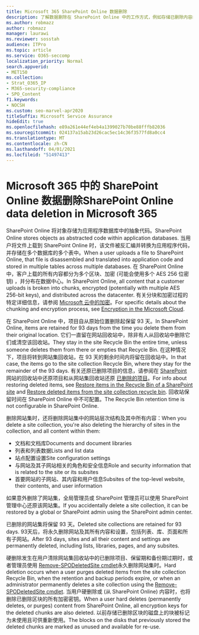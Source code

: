 ```yaml
---
title: Microsoft 365 SharePoint Online 数据删除
description: 了解数据删除在 SharePoint Online 中的工作方式，例如存储已删除内容的位置和时间。
ms.author: robmazz
author: robmazz
manager: laurawi
ms.reviewer: sosstah
audience: ITPro
ms.topic: article
ms.service: O365-seccomp
localization_priority: Normal
search.appverid:
- MET150
ms.collection:
- Strat_O365_IP
- M365-security-compliance
- SPO_Content
f1.keywords:
- NOCSH
ms.custom: seo-marvel-apr2020
titleSuffix: Microsoft Service Assurance
hideEdit: true
ms.openlocfilehash: e89a261e44ef4eb4a1399027b70be88fffb82036
ms.sourcegitcommit: 024137a15ab23d26cac5ec14c36f3577fd8a0cc4
ms.translationtype: MT
ms.contentlocale: zh-CN
ms.lasthandoff: 04/01/2021
ms.locfileid: "51497413"
---
```

# <a name="sharepoint-online-data-deletion-in-microsoft-365"></a><span data-ttu-id="909d1-103">Microsoft 365 中的 SharePoint Online 数据删除</span><span class="sxs-lookup"><span data-stu-id="909d1-103">SharePoint Online data deletion in Microsoft 365</span></span>

<span data-ttu-id="909d1-104">SharePoint Online 将对象存储为应用程序数据库中的抽象代码。</span><span class="sxs-lookup"><span data-stu-id="909d1-104">SharePoint Online stores objects as abstracted code within application databases.</span></span> <span data-ttu-id="909d1-105">当用户将文件上载到 SharePoint Online 时，该文件被反汇编并转换为应用程序代码，并存储在多个数据库的多个表中。</span><span class="sxs-lookup"><span data-stu-id="909d1-105">When a user uploads a file to SharePoint Online, that file is disassembled and translated into application code and stored in multiple tables across multiple databases.</span></span> <span data-ttu-id="909d1-106">在 SharePoint Online 中，客户上载的所有内容都分为多个区块、加密 (可能会使用多个 AES 256 位密钥) ，并分布在数据中心。</span><span class="sxs-lookup"><span data-stu-id="909d1-106">In SharePoint Online, all content that a customer uploads is broken into chunks, encrypted (potentially with multiple AES 256-bit keys), and distributed across the datacenter.</span></span> <span data-ttu-id="909d1-107">有关分块和加密过程的特定详细信息，请参阅 [Microsoft 云中的加密](/microsoft-365/compliance/office-365-encryption-in-the-microsoft-cloud-overview)。</span><span class="sxs-lookup"><span data-stu-id="909d1-107">For specific details about the chunking and encryption process, see [Encryption in the Microsoft Cloud](/microsoft-365/compliance/office-365-encryption-in-the-microsoft-cloud-overview).</span></span> 

<span data-ttu-id="909d1-108">在 SharePoint Online 中，项目自从原始位置删除起保留 93 天。</span><span class="sxs-lookup"><span data-stu-id="909d1-108">In SharePoint Online, items are retained for 93 days from the time you delete them from their original location.</span></span> <span data-ttu-id="909d1-109">它们一直留在网站回收站中，除非有人从回收站中删除它们或清空该回收站。</span><span class="sxs-lookup"><span data-stu-id="909d1-109">They stay in the site Recycle Bin the entire time, unless someone deletes them from there or empties that Recycle Bin.</span></span> <span data-ttu-id="909d1-110">在这种情况下，项目将转到网站集回收站，在 93 天的剩余时间内将留在回收站中。</span><span class="sxs-lookup"><span data-stu-id="909d1-110">In that case, the items go to the site collection Recycle Bin, where they stay for the remainder of the 93 days.</span></span> <span data-ttu-id="909d1-111">有关还原已删除项目的信息，请参阅在 [SharePoint](https://support.office.com/article/6df466b6-55f2-4898-8d6e-c0dff851a0be#ID0EAADAAA=Online
) 网站的回收站中还原项目和从网站集回收站还原 [已删除的项目](https://support.office.com/article/5fa924ee-16d7-487b-9a0a-021b9062d14b)。</span><span class="sxs-lookup"><span data-stu-id="909d1-111">For info about restoring deleted items, see [Restore items in the Recycle Bin of a SharePoint site](https://support.office.com/article/6df466b6-55f2-4898-8d6e-c0dff851a0be#ID0EAADAAA=Online
) and [Restore deleted items from the site collection recycle bin](https://support.office.com/article/5fa924ee-16d7-487b-9a0a-021b9062d14b).</span></span> <span data-ttu-id="909d1-112">回收站保留时间在 SharePoint Online 中不可配置。</span><span class="sxs-lookup"><span data-stu-id="909d1-112">The Recycle Bin retention time is not configurable in SharePoint Online.</span></span>

<span data-ttu-id="909d1-113">删除网站集时，还将删除网站集中的网站层次结构及其中所有内容：</span><span class="sxs-lookup"><span data-stu-id="909d1-113">When you delete a site collection, you're also deleting the hierarchy of sites in the collection, and all content within them:</span></span>

- <span data-ttu-id="909d1-114">文档和文档库</span><span class="sxs-lookup"><span data-stu-id="909d1-114">Documents and document libraries</span></span>
- <span data-ttu-id="909d1-115">列表和列表数据</span><span class="sxs-lookup"><span data-stu-id="909d1-115">Lists and list data</span></span>
- <span data-ttu-id="909d1-116">站点配置设置</span><span class="sxs-lookup"><span data-stu-id="909d1-116">Site configuration settings</span></span>
- <span data-ttu-id="909d1-117">与网站及其子网站相关的角色和安全信息</span><span class="sxs-lookup"><span data-stu-id="909d1-117">Role and security information that is related to the site or its subsites</span></span>
- <span data-ttu-id="909d1-118">首要网站的子网站、其内容和用户信息</span><span class="sxs-lookup"><span data-stu-id="909d1-118">Subsites of the top-level website, their contents, and user information</span></span>

<span data-ttu-id="909d1-119">如果意外删除了网站集，全局管理员或 SharePoint 管理员可以使用 SharePoint 管理中心还原该网站集。</span><span class="sxs-lookup"><span data-stu-id="909d1-119">If you accidentally delete a site collection, it can be restored by a global or SharePoint admin using the SharePoint admin center.</span></span>

<span data-ttu-id="909d1-120">已删除的网站集将保留 93 天。</span><span class="sxs-lookup"><span data-stu-id="909d1-120">Deleted site collections are retained for 93 days.</span></span> <span data-ttu-id="909d1-121">93天后，将永久删除网站及其所有内容和设置，包括列表、库、页面和所有子网站。</span><span class="sxs-lookup"><span data-stu-id="909d1-121">After 93 days, sites and all their content and settings are permanently deleted, including lists, libraries, pages, and any subsites.</span></span>

<span data-ttu-id="909d1-122">硬删除发生在用户清除网站集回收站中的已删除项目、保留期和备份期过期时，或者管理员使用 [Remove-SPODeletedSite cmdlet](/powershell/module/sharepoint-online/remove-spodeletedsite)永久删除网站集时。</span><span class="sxs-lookup"><span data-stu-id="909d1-122">Hard deletion occurs when a user purges deleted items from the site collection Recycle Bin, when the retention and backup periods expire, or when an administrator permanently deletes a site collection using the [Remove-SPODeletedSite cmdlet](/powershell/module/sharepoint-online/remove-spodeletedsite).</span></span> <span data-ttu-id="909d1-123">当用户硬删除或 (从 SharePoint Online) 内容时，也将删除已删除区块的所有加密密钥。</span><span class="sxs-lookup"><span data-stu-id="909d1-123">When a user hard deletes (permanently deletes, or purges) content from SharePoint Online, all encryption keys for the deleted chunks are also deleted.</span></span> <span data-ttu-id="909d1-124">以前存储已删除区块的磁盘上的块被标记为未使用且可供重新使用。</span><span class="sxs-lookup"><span data-stu-id="909d1-124">The blocks on the disks that previously stored the deleted chunks are marked as unused and available for re-use.</span></span>
